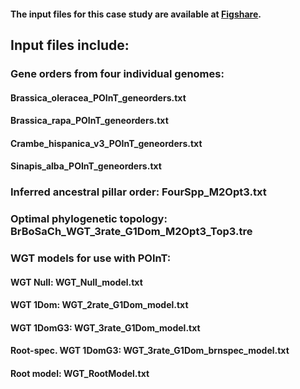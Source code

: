 #### The input files for this case study are available at [Figshare](https://doi.org/10.6084/m9.figshare.12277832).

##	Input files include:

### Gene orders from four individual genomes: 
#### Brassica_oleracea_POInT_geneorders.txt
#### Brassica_rapa_POInT_geneorders.txt
#### Crambe_hispanica_v3_POInT_geneorders.txt 
#### Sinapis_alba_POInT_geneorders.txt

### Inferred ancestral pillar order: FourSpp_M2Opt3.txt

### Optimal phylogenetic topology: BrBoSaCh_WGT_3rate_G1Dom_M2Opt3_Top3.tre

### WGT models for use with POInT:
#### WGT Null: WGT_Null_model.txt
#### WGT 1Dom: WGT_2rate_G1Dom_model.txt
#### WGT 1DomG3: WGT_3rate_G1Dom_model.txt
#### Root-spec. WGT 1DomG3: WGT_3rate_G1Dom_brnspec_model.txt
#### Root model: WGT_RootModel.txt
